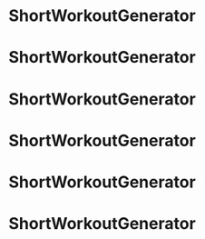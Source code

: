 # ShortWorkoutGenerator
# ShortWorkoutGenerator
# ShortWorkoutGenerator
# ShortWorkoutGenerator
# ShortWorkoutGenerator
# ShortWorkoutGenerator
